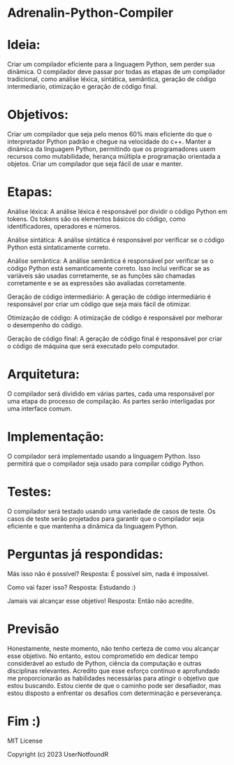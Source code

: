 # Adrenalin-Python-Compiler

# Ideia:

Criar um compilador eficiente para a linguagem Python, sem perder sua dinâmica. O compilador deve passar por todas as etapas de um compilador tradicional, como análise léxica, sintática, semântica, geração de código intermediario, otimização e geração de código final.

# Objetivos:

Criar um compilador que seja pelo menos 60% mais eficiente do que o interpretador Python padrão e chegue na velocidade do c++.
Manter a dinâmica da linguagem Python, permitindo que os programadores usem recursos como mutabilidade, herança múltipla e programação orientada a objetos.
Criar um compilador que seja fácil de usar e manter.

# Etapas:

Análise léxica: A análise léxica é responsável por dividir o código Python em tokens. Os tokens são os elementos básicos do código, como identificadores, operadores e números.

Análise sintática: A análise sintática é responsável por verificar se o código Python está sintaticamente correto.

Análise semântica: A análise semântica é responsável por verificar se o código Python está semanticamente correto. Isso inclui verificar se as variáveis são usadas corretamente, se as funções são chamadas corretamente e se as expressões são avaliadas corretamente.

Geração de código intermediário: A geração de código intermediário é responsável por criar um código que seja mais fácil de otimizar.

Otimização de código: A otimização de código é responsável por melhorar o desempenho do código.

Geração de código final: A geração de código final é responsável por criar o código de máquina que será executado pelo computador.

# Arquitetura:

O compilador será dividido em várias partes, cada uma responsável por uma etapa do processo de compilação. As partes serão interligadas por uma interface comum.

# Implementação:

O compilador será implementado usando a linguagem Python. Isso permitirá que o compilador seja usado para compilar código Python.

# Testes:

O compilador será testado usando uma variedade de casos de teste. Os casos de teste serão projetados para garantir que o compilador seja eficiente e que mantenha a dinâmica da linguagem Python.

# Perguntas já respondidas:

Más isso não é possível?
Resposta: É possível sim, nada é impossível.

Como vai fazer isso?
Resposta: Estudando :)

Jamais vai alcançar esse objetivo!
Resposta: Então não acredite.

# Previsão

Honestamente, neste momento, não tenho certeza de como vou alcançar esse objetivo. No entanto, estou comprometido em dedicar tempo considerável ao estudo de Python, ciência da computação e outras disciplinas relevantes. Acredito que esse esforço contínuo e aprofundado me proporcionarão as habilidades necessárias para atingir o objetivo que estou buscando. Estou ciente de que o caminho pode ser desafiador, mas estou disposto a enfrentar os desafios com determinação e perseverança.

# Fim :)

MIT License

Copyright (c) 2023 UserNotfoundR
